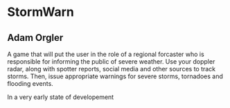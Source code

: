 # StormWarn

## Adam Orgler

A game that will put the user in the role of a regional forcaster who is responsible for informing the public of severe weather. Use your doppler radar, along with spotter reports, social media and other sources to track storms. Then, issue appropriate warnings for severe storms, tornadoes and flooding events.

In a very early state of developement
